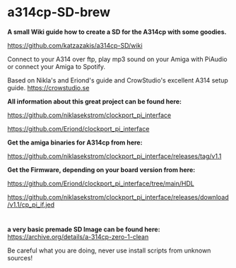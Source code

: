 # a314cp-SD-brew
**A small Wiki guide how to create a SD for the A314cp with some goodies.**

https://github.com/katzazakis/a314cp-SD/wiki

Connect to your A314 over ftp, play mp3 sound on your Amiga with PiAudio or connect your Amiga to Spotify.

Based on Nikla's and Eriond's guide and CrowStudio's excellent A314 setup guide. https://crowstudio.se

**All information about this great project can be found here:**

https://github.com/niklasekstrom/clockport_pi_interface

https://github.com/Eriond/clockport_pi_interface

**Get the amiga binaries for A314cp from here:**

https://github.com/niklasekstrom/clockport_pi_interface/releases/tag/v1.1

**Get the Firmware, depending on your board version from here:**

https://github.com/Eriond/clockport_pi_interface/tree/main/HDL

https://github.com/niklasekstrom/clockport_pi_interface/releases/download/v1.1/cp_pi_if.jed
#
**a very basic premade SD Image can be found here:**
https://archive.org/details/a-314cp-zero-1-clean

Be careful what you are doing, never use install scripts from unknown sources!
